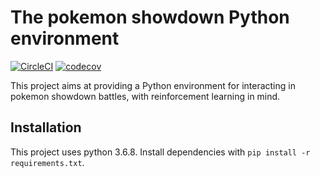 # The pokemon showdown Python environment

[![CircleCI](https://circleci.com/gh/hsahovic/pokemon-showdown-python-env/tree/master.svg?style=svg)](https://circleci.com/gh/hsahovic/pokemon-showdown-python-env/tree/master)
[![codecov](https://codecov.io/gh/hsahovic/pokemon-showdown-python-env/branch/master/graph/badge.svg)](https://codecov.io/gh/hsahovic/pokemon-showdown-python-env)


This project aims at providing a Python environment for interacting in pokemon showdown battles, with reinforcement learning in mind.

## Installation

This project uses python 3.6.8. Install dependencies with `pip install -r requirements.txt`.
